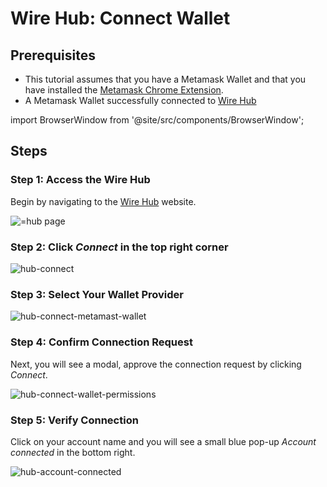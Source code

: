 # Wire Hub: Connect Wallet

## Prerequisites

- This tutorial assumes that you have a Metamask Wallet and that you have installed the [Metamask Chrome Extension](https://chromewebstore.google.com/detail/metamask/nkbihfbeogaeaoehlefnkodbefgpgknn?hl=en).
- A Metamask Wallet successfully connected to [Wire Hub](https://hub.wire.network)

import BrowserWindow from '@site/src/components/BrowserWindow';

## Steps

### Step 1: Access the Wire Hub

Begin by navigating to the [Wire Hub](https://hub.wire.network) website.

<BrowserWindow url="https://hub.wire.network/">
      <img src="/img/hub.png" alt="=hub page" />

 </BrowserWindow>

### Step 2: Click *Connect* in the top right corner

<BrowserWindow url="https://hub.wire.network/">
      <img src="/img/hub-connect.png" alt="hub-connect" />

 </BrowserWindow>

### Step 3: Select Your Wallet Provider

<BrowserWindow url="https://hub.wire.network/">
      <img src="/img/hub-connect-metamask-wallet.png" alt="hub-connect-metamast-wallet" />

 </BrowserWindow>

### Step 4: Confirm Connection Request

Next, you will see a modal, approve the connection request by clicking *Connect*.

<BrowserWindow url="https://hub.wire.network/">
      <img src="/img/hub-connect-wallet-permissions.png" alt="hub-connect-wallet-permissions" />

 </BrowserWindow>

### Step 5: Verify Connection

Click on your account name and you will see a small blue pop-up *Account connected* in the bottom right.

<BrowserWindow url="https://hub.wire.network/">
      <img src="/img/hub-account-connected.png" alt="hub-account-connected" />

 </BrowserWindow>
